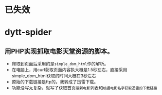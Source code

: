 # 已失效
# dytt-spider
## 用PHP实现抓取电影天堂资源的脚本。
* 爬取到页面后采用的是`simple_dom_html`作的解析。
* 在电脑上，用curl获取页面内容执大概是1.5秒左右，直接采用simple_dom_html获取的时间大概在3秒左右
* 原始的下载链接是ftp的，我转成了迅雷下载。
* 功能没写太复杂，就写了获取首页`最新电影`列表和`根据电影名字获取迅雷的下载链接`
